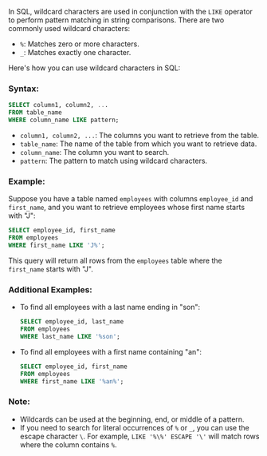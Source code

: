 In SQL, wildcard characters are used in conjunction with the `LIKE` operator to perform pattern matching in string comparisons. There are two commonly used wildcard characters:

- `%`: Matches zero or more characters.
- `_`: Matches exactly one character.

Here's how you can use wildcard characters in SQL:

### Syntax:

```sql
SELECT column1, column2, ...
FROM table_name
WHERE column_name LIKE pattern;
```

- `column1, column2, ...`: The columns you want to retrieve from the table.
- `table_name`: The name of the table from which you want to retrieve data.
- `column_name`: The column you want to search.
- `pattern`: The pattern to match using wildcard characters.

### Example:

Suppose you have a table named `employees` with columns `employee_id` and `first_name`, and you want to retrieve employees whose first name starts with "J":

```sql
SELECT employee_id, first_name
FROM employees
WHERE first_name LIKE 'J%';
```

This query will return all rows from the `employees` table where the `first_name` starts with "J".

### Additional Examples:

- To find all employees with a last name ending in "son":

  ```sql
  SELECT employee_id, last_name
  FROM employees
  WHERE last_name LIKE '%son';
  ```

- To find all employees with a first name containing "an":

  ```sql
  SELECT employee_id, first_name
  FROM employees
  WHERE first_name LIKE '%an%';
  ```

### Note:

- Wildcards can be used at the beginning, end, or middle of a pattern.
- If you need to search for literal occurrences of `%` or `_`, you can use the escape character `\`. For example, `LIKE '%\%' ESCAPE '\'` will match rows where the column contains `%`.
